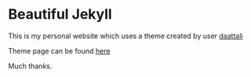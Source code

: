 # Beautiful Jekyll

This is my personal website which uses a theme created by user [daattali](https://github.com/daattali)

Theme page can be found [here](https://github.com/daattali/beautiful-jekyll)

Much thanks.

